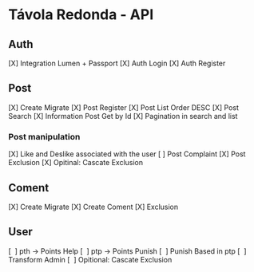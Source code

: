# Távola Redonda - API

## Auth

[X] Integration Lumen + Passport
[X] Auth Login
[X] Auth Register

## Post

[X] Create Migrate
[X] Post Register
[X] Post List Order DESC
[X] Post Search
[X] Information Post Get by Id
[X] Pagination in search and list

### Post manipulation

[X] Like and Deslike associated with the user
[ ] Post Complaint
[X] Post Exclusion
[X] Opitinal: Cascate Exclusion 

## Coment

[X] Create Migrate
[X] Create Coment
[X] Exclusion

## User

[&nbsp;&nbsp;] pth -> Points Help
[&nbsp;&nbsp;] ptp -> Points Punish
[&nbsp;&nbsp;] Punish Based in ptp
[&nbsp;&nbsp;] Transform Admin
[&nbsp;&nbsp;] Opitional: Cascate Exclusion

